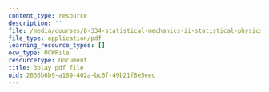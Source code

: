 ```yaml
---
content_type: resource
description: ''
file: /media/courses/8-334-statistical-mechanics-ii-statistical-physics-of-fields-spring-2014/2636b6b9a169402abc6f49b21f8e5eec_2MaQKFHqYBw.pdf
file_type: application/pdf
learning_resource_types: []
ocw_type: OCWFile
resourcetype: Document
title: 3play pdf file
uid: 2636b6b9-a169-402a-bc6f-49b21f8e5eec
---
```

